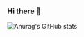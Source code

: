 ### Hi there 👋

![Anurag's GitHub stats](https://github-readme-stats.vercel.app/api?username=sarkis1231&show_icons=true&count_private=true)


<!--
**sarkis1231/sarkis1231** is a ✨ _special_ ✨ repository because its `README.md` (this file) appears on your GitHub profile.

Here are some ideas to get you started:

- 🔭 I’m currently working on ...
- 🌱 I’m currently learning ...
- 👯 I’m looking to collaborate on ...
- 🤔 I’m looking for help with ...
- 💬 Ask me about ...
- 📫 How to reach me: ...
- 😄 Pronouns: ...
- ⚡ Fun fact: ...
-->
